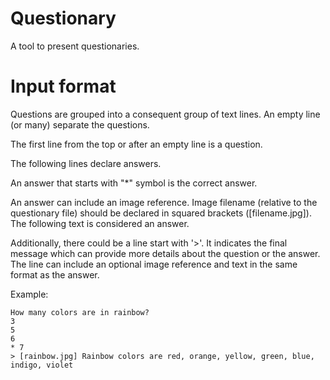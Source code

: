 # Questionary

A tool to present questionaries.

# Input format

Questions are grouped into a consequent group of text lines. An empty line (or many) separate the questions.

The first line from the top or after an empty line is a question.

The following lines declare answers.

An answer that starts with "*" symbol is the correct answer.

An answer can include an image reference. Image filename (relative to the questionary file) should
be declared in squared brackets ([filename.jpg]). The following text is considered an answer.

Additionally, there could be a line start with '>'. It indicates the final message which can provide
more details about the question or the answer. The line can include an optional image reference
and text in the same format as the answer.

Example:

```
How many colors are in rainbow?
3
5
6
* 7
> [rainbow.jpg] Rainbow colors are red, orange, yellow, green, blue, indigo, violet
```

